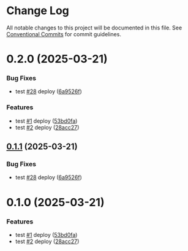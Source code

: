 # Change Log

All notable changes to this project will be documented in this file.
See [Conventional Commits](https://conventionalcommits.org) for commit guidelines.

# 0.2.0 (2025-03-21)


### Bug Fixes

* test [#28](https://github.com/Flash-Global66/b2b-ui-framework/issues/28) deploy ([6a9526f](https://github.com/Flash-Global66/b2b-ui-framework/commit/6a9526f986d683e05284d289c3022e35e1c7a590))


### Features

* test [#1](https://github.com/Flash-Global66/b2b-ui-framework/issues/1) deploy ([53bd0fa](https://github.com/Flash-Global66/b2b-ui-framework/commit/53bd0fa805a5a867728b90ff90d048160db6a790))
* test [#2](https://github.com/Flash-Global66/b2b-ui-framework/issues/2) deploy ([28acc27](https://github.com/Flash-Global66/b2b-ui-framework/commit/28acc275d9803ef381ca0413cbccda1eb070d868))





## [0.1.1](https://github.com/Flash-Global66/b2b-ui-framework/compare/@flash-global66/b2b-ui-popper@0.1.0...@flash-global66/b2b-ui-popper@0.1.1) (2025-03-21)


### Bug Fixes

* test [#28](https://github.com/Flash-Global66/b2b-ui-framework/issues/28) deploy ([6a9526f](https://github.com/Flash-Global66/b2b-ui-framework/commit/6a9526f986d683e05284d289c3022e35e1c7a590))





# 0.1.0 (2025-03-21)


### Features

* test [#1](https://github.com/Flash-Global66/b2b-ui-framework/issues/1) deploy ([53bd0fa](https://github.com/Flash-Global66/b2b-ui-framework/commit/53bd0fa805a5a867728b90ff90d048160db6a790))
* test [#2](https://github.com/Flash-Global66/b2b-ui-framework/issues/2) deploy ([28acc27](https://github.com/Flash-Global66/b2b-ui-framework/commit/28acc275d9803ef381ca0413cbccda1eb070d868))
